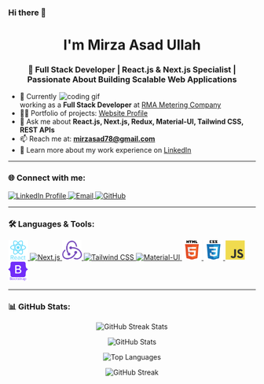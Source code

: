 ### Hi there 👋  

<h1 align="center">I'm Mirza Asad Ullah</h1>
<h3 align="center">🚀 Full Stack Developer | React.js & Next.js Specialist | Passionate About Building Scalable Web Applications</h3>

<img 
  align="right" 
  alt="coding gif" 
  width="400px" 
  src="https://miro.medium.com/max/1360/0*7Q3yvSIv_t0ioJ-Z.gif" 
/>

- 🔭 Currently working as a **Full Stack Developer** at [RMA Metering Company](https://rmametering.com/)  
- 👨‍💻 Portfolio of projects: [Website Profile](https://asadullah.vercel.app/)  
- 💬 Ask me about **React.js, Next.js, Redux, Material-UI, Tailwind CSS, REST APIs**  
- 📫 Reach me at: **mirzasad78@gmail.com**  
- 📄 Learn more about my work experience on [LinkedIn](https://www.linkedin.com/in/mirza-asadullah/)  

---

### 🌐 Connect with me:
<p align="left">
<a href="https://www.linkedin.com/in/mirza-asadullah/" target="_blank">
  <img align="center" src="https://raw.githubusercontent.com/rahuldkjain/github-profile-readme-generator/master/src/images/icons/Social/linked-in-alt.svg" alt="LinkedIn Profile" height="30" width="40" />
</a>
<a href="mailto:mirzasad78@gmail.com" target="_blank">
  <img align="center" src="https://cdn.jsdelivr.net/gh/simple-icons/simple-icons/icons/gmail.svg" alt="Email" height="30" width="40" />
</a>
<a href="https://github.com/mirza-asadullah" target="_blank">
  <img align="center" src="https://cdn.jsdelivr.net/gh/simple-icons/simple-icons/icons/github.svg" alt="GitHub" height="30" width="40" />
</a>
</p>

---

### 🛠️ Languages & Tools:
<p align="left">
  <a href="https://reactjs.org/" target="_blank" rel="noreferrer"> <img src="https://raw.githubusercontent.com/devicons/devicon/master/icons/react/react-original-wordmark.svg" alt="React" width="40" height="40"/> </a>
  <a href="https://nextjs.org/" target="_blank" rel="noreferrer"> <img src="https://cdn.worldvectorlogo.com/logos/nextjs-2.svg" alt="Next.js" width="40" height="40"/> </a>
  <a href="https://redux.js.org" target="_blank" rel="noreferrer"> <img src="https://raw.githubusercontent.com/devicons/devicon/master/icons/redux/redux-original.svg" alt="Redux" width="40" height="40"/> </a>
  <a href="https://tailwindcss.com/" target="_blank" rel="noreferrer"> <img src="https://www.vectorlogo.zone/logos/tailwindcss/tailwindcss-icon.svg" alt="Tailwind CSS" width="40" height="40"/> </a>
  <a href="https://mui.com/" target="_blank" rel="noreferrer"> <img src="https://mui.com/static/logo.png" alt="Material-UI" width="40" height="40"/> </a>
  <a href="https://www.w3.org/html/" target="_blank" rel="noreferrer"> <img src="https://raw.githubusercontent.com/devicons/devicon/master/icons/html5/html5-original-wordmark.svg" alt="HTML5" width="40" height="40"/> </a>
  <a href="https://www.w3schools.com/css/" target="_blank" rel="noreferrer"> <img src="https://raw.githubusercontent.com/devicons/devicon/master/icons/css3/css3-original-wordmark.svg" alt="CSS3" width="40" height="40"/> </a>
  <a href="https://developer.mozilla.org/en-US/docs/Web/JavaScript" target="_blank" rel="noreferrer"> <img src="https://raw.githubusercontent.com/devicons/devicon/master/icons/javascript/javascript-original.svg" alt="JavaScript" width="40" height="40"/> </a>
  <a href="https://getbootstrap.com" target="_blank" rel="noreferrer"> <img src="https://raw.githubusercontent.com/devicons/devicon/master/icons/bootstrap/bootstrap-plain-wordmark.svg" alt="Bootstrap" width="40" height="40"/> </a>
</p>

---

### 📊 GitHub Stats:
<div align="center">
  <p align="center">
    <img src="https://nirzak-streak-stats.vercel.app/?user=mirza-asadullah&theme=dark&hide_border=false" alt="GitHub Streak Stats" /><br/>
  </p>
</div>

<div align="center"> <p align="center"> <img src="https://github-readme-stats.vercel.app/api?username=asad-ullah2723&show_icons=true&theme=tokyonight" alt="GitHub Stats" /> </p> <p align="center"> <img src="https://github-readme-stats.vercel.app/api/top-langs/?username=asad-ullah2723&layout=compact&theme=tokyonight" alt="Top Languages" /> </p> </div>
<p align="center">
<img src="https://github-readme-streak-stats.vercel.app?user=asad-ullah2723&theme=tokyonight&hide_border=true" alt="GitHub Streak" />
</p>
